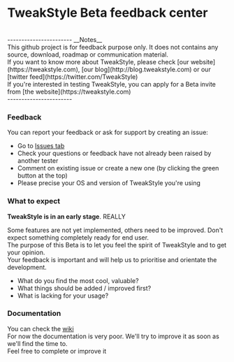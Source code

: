 TweakStyle Beta feedback center
============

<br>
-----------------------
__Notes__<br>
This github project is for feedback purpose only. It does not contains any source, download, roadmap or communication material.<br>
If you want to know more about TweakStyle, please check [our website](https://tweakstyle.com), [our blog](http://blog.tweakstyle.com) or our [twitter feed](https://twitter.com/TweakStyle)<br>
If you're interested in testing TweakStyle, you can apply for a Beta invite from [the website](https://tweakstyle.com)
<br>
-----------------------
<br>

### Feedback

You can report your feedback or ask for support by creating an issue:

- Go to [Issues tab](https://github.com/TweakStyle/BetaFeedback/issues)
- Check your questions or feedback have not already been raised by another tester
- Comment on existing issue or create a new one (by clicking the green button at the top)
- Please precise your OS and version of TweakStyle you're using


### What to expect

__TweakStyle is in an early stage__. REALLY

Some features are not yet implemented, others need to be improved. Don't expect something completely ready for end user.<br>
The purpose of this Beta is to let you feel the spirit of TweakStyle and to get your opinion.<br>
Your feedback is important and will help us to prioritise and orientate the development.

- What do you find the most cool, valuable?
- What things should be added / improved first?
- What is lacking for your usage?


### Documentation

You can check the [wiki](https://github.com/TweakStyle/BetaFeedback/wiki)<br>
For now the documentation is very poor. We'll try to improve it as soon as we'll find the time to.<br>
Feel free to complete or improve it
